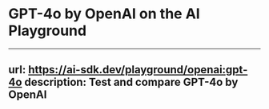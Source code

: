 # GPT-4o by OpenAI on the AI Playground


---
url: https://ai-sdk.dev/playground/openai:gpt-4o
description: Test and compare GPT-4o by OpenAI
---
